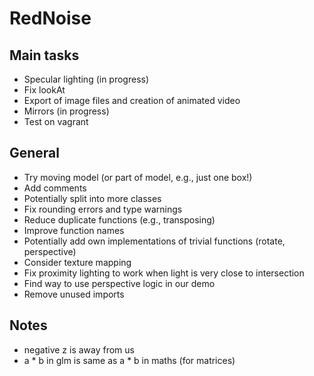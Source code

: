 # RedNoise
## Main tasks
- Specular lighting (in progress)
- Fix lookAt
- Export of image files and creation of animated video
- Mirrors (in progress)
- Test on vagrant
## General
- Try moving model (or part of model, e.g., just one box!)
- Add comments
- Potentially split into more classes
- Fix rounding errors and type warnings
- Reduce duplicate functions (e.g., transposing)
- Improve function names
- Potentially add own implementations of trivial functions (rotate, perspective)
- Consider texture mapping
- Fix proximity lighting to work when light is very close to intersection
- Find way to use perspective logic in our demo
- Remove unused imports

## Notes
- negative z is away from us
- a * b in glm is same as a * b in maths (for matrices)